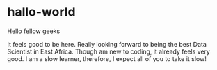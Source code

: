 # hallo-world

Hello fellow geeks

It feels good to be here. Really looking forward to being the best Data Scientist in East Africa. Though am new to coding, it already feels very good. I am a slow learner, therefore, I expect all of you to take it slow!
